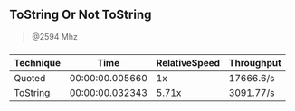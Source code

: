 
ToString Or Not ToString
------------------------
> @2594 Mhz


### 


|Technique|Time           |RelativeSpeed|Throughput|
|---------|---------------|-------------|----------|
|Quoted   |00:00:00.005660|1x           |17666.6/s |
|ToString |00:00:00.032343|5.71x        |3091.77/s |




